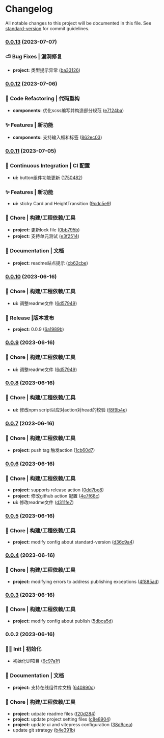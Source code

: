 # Changelog

All notable changes to this project will be documented in this file. See [standard-version](https://github.com/conventional-changelog/standard-version) for commit guidelines.

### [0.0.13](https://github.com/xmetaki/SpicyRabbit/compare/v0.0.12...v0.0.13) (2023-07-07)


### ⛅ Bug Fixes | 漏洞修复

* **project:** 类型提示异常 ([ba33126](https://github.com/xmetaki/SpicyRabbit/commit/ba331268a6a946bddac4af77c9e9ec5814bd744a))

### [0.0.12](https://github.com/xmetaki/SpicyRabbit/compare/v0.0.11...v0.0.12) (2023-07-06)


### 😤 Code Refactoring | 代码重构

* **components:** 优化scss编写并构造部分规范 ([e7124ba](https://github.com/xmetaki/SpicyRabbit/commit/e7124ba40b4c9beb6620323ecb85ec8d13576a13))


### ✨ Features | 新功能

* **components:** 支持输入框和标签 ([862ec03](https://github.com/xmetaki/SpicyRabbit/commit/862ec031b011d5724129dfe78c2333efbb4e5810))

### [0.0.11](https://github.com/xmetaki/SpicyRabbit/compare/v0.0.10...v0.0.11) (2023-07-05)


### 👷 Continuous Integration | CI 配置

* **ui:** button组件功能更新 ([1750482](https://github.com/xmetaki/SpicyRabbit/commit/17504821fd47cdd632cf14d6560ca6db4233423c))


### ✨ Features | 新功能

* **ui:** sticky Card and HeightTransition ([9cdc5e9](https://github.com/xmetaki/SpicyRabbit/commit/9cdc5e9b9102783910ae3b6390a0297bafd9da0b))


### 🚀 Chore | 构建/工程依赖/工具

* **project:** 更新lock file ([0bb795b](https://github.com/xmetaki/SpicyRabbit/commit/0bb795b73feaac9afe2b6893a642628286294145))
* **project:** 支持单元测试 ([e3f2514](https://github.com/xmetaki/SpicyRabbit/commit/e3f25142fab2c83745253e2b3b997c66cf0f5517))


### 📖 Documentation | 文档

* **project:** readme站点提示 ([cb62cbe](https://github.com/xmetaki/SpicyRabbit/commit/cb62cbe76a44f7c6e1f4a538edce5c4a783b9f12))

### [0.0.10](https://github.com/xmetaki/SpicyRabbit/compare/v0.0.8...v0.0.10) (2023-06-16)


### 🚀 Chore | 构建/工程依赖/工具

* **ui:** 调整readme文件 ([6d57949](https://github.com/xmetaki/SpicyRabbit/commit/6d579495390e19c4778bf32289a79c6f6f1c9e21))


### 🥳 Release |版本发布

* **project:** 0.0.9 ([6a1989b](https://github.com/xmetaki/SpicyRabbit/commit/6a1989b5ad5e25be4a8789312a26ad0274dc9258))

### [0.0.9](https://github.com/xmetaki/SpicyRabbit/compare/v0.0.8...v0.0.9) (2023-06-16)


### 🚀 Chore | 构建/工程依赖/工具

* **ui:** 调整readme文件 ([6d57949](https://github.com/xmetaki/SpicyRabbit/commit/6d579495390e19c4778bf32289a79c6f6f1c9e21))

### [0.0.8](https://github.com/xmetaki/SpicyRabbit/compare/v0.0.7...v0.0.8) (2023-06-16)


### 🚀 Chore | 构建/工程依赖/工具

* **ui:** 修改npm script以应对action对head的校验 ([f8f9b4e](https://github.com/xmetaki/SpicyRabbit/commit/f8f9b4e52408d2225ac57fe9e7da7b1b7a245be9))

### [0.0.7](https://github.com/xmetaki/SpicyRabbit/compare/v0.0.6...v0.0.7) (2023-06-16)


### 🚀 Chore | 构建/工程依赖/工具

* **project:** push tag 触发action ([1cb60d7](https://github.com/xmetaki/SpicyRabbit/commit/1cb60d7f61f98076c5dbb0cbb2de44c7f400e5ea))

### [0.0.6](https://github.com/xmetaki/SpicyRabbit/compare/v0.0.5...v0.0.6) (2023-06-16)


### 🚀 Chore | 构建/工程依赖/工具

* **project:** supports  release action ([0dd7be8](https://github.com/xmetaki/SpicyRabbit/commit/0dd7be813e01fdf020c17ed81dd58b034cdd10dc))
* **project:** 修改github action 配置 ([4e7f68c](https://github.com/xmetaki/SpicyRabbit/commit/4e7f68cd95f1cc7091e997fe802cf30bb64d853f))
* **ui:** 修改readme文件 ([d311fe7](https://github.com/xmetaki/SpicyRabbit/commit/d311fe7603b8ff0994b8a35c90553b7dceb3f9f2))

### [0.0.5](https://github.com/xmetaki/SpicyRabbit/compare/v0.0.4...v0.0.5) (2023-06-16)


### 🚀 Chore | 构建/工程依赖/工具

* **project:** modify config about standard-version ([d36c9a4](https://github.com/xmetaki/SpicyRabbit/commit/d36c9a4d5aa99f95490bde151849b4e63e9a2bc1))

### [0.0.4](https://github.com/xmetaki/SpicyRabbit/compare/v0.0.3...v0.0.4) (2023-06-16)


### 🚀 Chore | 构建/工程依赖/工具

* **project:** modifying errors to address publishing exceptions ([4f885ad](https://github.com/xmetaki/SpicyRabbit/commit/4f885ad74643bf0b5be1e8c4a4653312f0b85dc3))

### [0.0.3](https://github.com/xmetaki/SpicyRabbit/compare/v0.0.2...v0.0.3) (2023-06-16)


### 🚀 Chore | 构建/工程依赖/工具

* **project:** modify config about publish ([5dbca5d](https://github.com/xmetaki/SpicyRabbit/commit/5dbca5d7dc6939b6c46d09f1ace8582a67cfff8e))

### 0.0.2 (2023-06-16)


### 😶‍🌫️ Init | 初始化

* 初始化UI项目 ([6c97a1f](https://github.com/xmetaki/SpicyRabbit/commit/6c97a1fd42859d6cf874b492f2b1cfdcd0c51125))


### 📖 Documentation | 文档

* **project:** 支持在线组件库文档 ([640890c](https://github.com/xmetaki/SpicyRabbit/commit/640890cdabc5fdda8e351a6ac240ae5ca9bbe514))


### 🚀 Chore | 构建/工程依赖/工具

* **project:** udpate readme files ([f20d284](https://github.com/xmetaki/SpicyRabbit/commit/f20d2844239751eae0da7a20bbfa926513d05043))
* **project:** update project setting files ([c8e8904](https://github.com/xmetaki/SpicyRabbit/commit/c8e89041d2c9e0bdbc1ccb577429b408709d349e))
* **project:** update ui and vitepress configuration ([38d9cea](https://github.com/xmetaki/SpicyRabbit/commit/38d9cea773fc706fc2785038a1ce06517c963627))
* update git strategy ([b4e391b](https://github.com/xmetaki/SpicyRabbit/commit/b4e391b1c12604e32c422f9cd568e431aa4da840))
